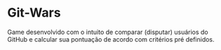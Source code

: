 # Git-Wars
Game desenvolvido com o intuito de comparar (disputar) usuários do GitHub e calcular sua pontuação de acordo com critérios pré definidos.
